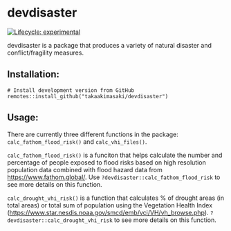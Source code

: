 # devdisaster

<!-- badges: start -->

[![Lifecycle:
experimental](https://img.shields.io/badge/lifecycle-experimental-orange.svg)](https://www.tidyverse.org/lifecycle/#experimental)
<!-- badges: end -->

devdisaster is a package that produces a variety of natural disaster and conflict/fragility measures.
## Installation:

    # Install development version from GitHub
    remotes::install_github("takaakimasaki/devdisaster")

## Usage:
There are currently three different functions in the package: `calc_fathom_flood_risk()` and `calc_vhi_files()`. 

`calc_fathom_flood_risk()` is a funciton that helps calculate the number and percentage of people exposed to flood risks based on high resolution population data combined with flood hazard data from https://www.fathom.global/. Use `?devdisaster::calc_fathom_flood_risk` to see more details on this function.  

`calc_drought_vhi_risk()` is a function that calculates % of drought areas (in total areas) or total sum of population using the Vegetation Health Index (https://www.star.nesdis.noaa.gov/smcd/emb/vci/VH/vh_browse.php). `?devdisaster::calc_drought_vhi_risk` to see more details on this function.
